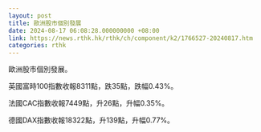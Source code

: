 ```yaml
---
layout: post
title: 歐洲股市個別發展
date: 2024-08-17 06:08:28.000000000 +08:00
link: https://news.rthk.hk/rthk/ch/component/k2/1766527-20240817.htm
categories: rthk
---
```


歐洲股市個別發展。

英國富時100指數收報8311點，跌35點，跌幅0.43%。

法國CAC指數收報7449點，升26點，升幅0.35%。

德國DAX指數收報18322點，升139點，升幅0.77%。
